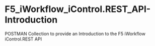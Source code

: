 # F5_iWorkflow_iControl.REST_API-Introduction
POSTMAN Collection to provide an Introduction to the F5 iWorkflow iControl.REST API
